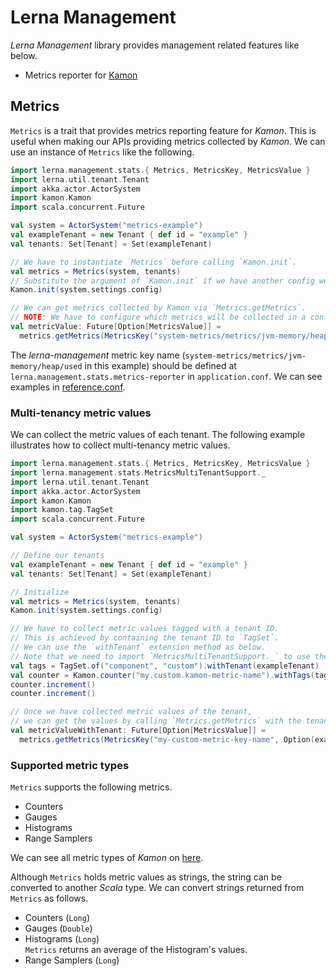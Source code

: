 # Lerna Management

*Lerna Management* library provides management related features like below.

- Metrics reporter for [Kamon](https://kamon.io/)

## Metrics

`Metrics` is a trait that provides metrics reporting feature for *Kamon*.
This is useful when making our APIs providing metrics collected by *Kamon*.
We can use an instance of `Metrics` like the following.

```scala mdoc:compile-only
import lerna.management.stats.{ Metrics, MetricsKey, MetricsValue }
import lerna.util.tenant.Tenant
import akka.actor.ActorSystem
import kamon.Kamon
import scala.concurrent.Future

val system = ActorSystem("metrics-example")
val exampleTenant = new Tenant { def id = "example" }
val tenants: Set[Tenant] = Set(exampleTenant)

// We have to instantiate `Metrics` before calling `Kamon.init`.
val metrics = Metrics(system, tenants)
// Substitute the argument of `Kamon.init` if we have another config we want to use.
Kamon.init(system.settings.config)

// We can get metrics collected by Kamon via `Metrics.getMetrics`.
// NOTE: We have to configure which metrics will be collected in a configuration file.
val metricValue: Future[Option[MetricsValue]] =
  metrics.getMetrics(MetricsKey("system-metrics/metrics/jvm-memory/heap/used", None))
```

The *lerna-management* metric key name (`system-metrics/metrics/jvm-memory/heap/used` in this example) should be defined at `lerna.management.stats.metrics-reporter` in `application.conf`.
We can see examples in [reference.conf](../lerna-management/src/main/resources/reference.conf).

### Multi-tenancy metric values
We can collect the metric values of each tenant.
The following example illustrates how to collect multi-tenancy metric values.

```scala mdoc:compile-only
import lerna.management.stats.{ Metrics, MetricsKey, MetricsValue }
import lerna.management.stats.MetricsMultiTenantSupport._
import lerna.util.tenant.Tenant
import akka.actor.ActorSystem
import kamon.Kamon
import kamon.tag.TagSet
import scala.concurrent.Future

val system = ActorSystem("metrics-example")

// Define our tenants
val exampleTenant = new Tenant { def id = "example" }
val tenants: Set[Tenant] = Set(exampleTenant)

// Initialize
val metrics = Metrics(system, tenants)
Kamon.init(system.settings.config)

// We have to collect metric values tagged with a tenant ID.
// This is achieved by containing the tenant ID to `TagSet`.
// We can use the `withTenant` extension method as below.
// Note that we need to import `MetricsMultiTenantSupport._` to use the extension method.
val tags = TagSet.of("component", "custom").withTenant(exampleTenant)
val counter = Kamon.counter("my.custom.kamon-metric-name").withTags(tags)
counter.increment()
counter.increment()

// Once we have collected metric values of the tenant,
// we can get the values by calling `Metrics.getMetrics` with the tenant.
val metricValueWithTenant: Future[Option[MetricsValue]] =
  metrics.getMetrics(MetricsKey("my-custom-metric-key-name", Option(exampleTenant)))
```

### Supported metric types

`Metrics` supports the following metrics.
- Counters
- Gauges
- Histograms
- Range Samplers

We can see all metric types of *Kamon* on [here](https://kamon.io/docs/latest/core/metrics/).

Although `Metrics` holds metric values as strings,
the string can be converted to another *Scala* type.
We can convert strings returned from `Metrics` as follows.

- Counters (`Long`)
- Gauges (`Double`)
- Histograms (`Long`)  
  `Metrics` returns an average of the Histogram's values.
- Range Samplers (`Long`)
